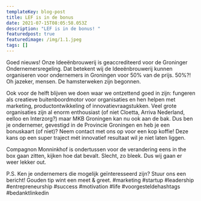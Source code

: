 ```yaml
---
templateKey: blog-post
title: LEF is in de bonus
date: 2021-07-15T08:05:58.053Z
description: "LEF is in de bonus! "
featuredpost: true
featuredimage: /img/1.1.jpeg
tags: []
---
```

Goed nieuws! Onze Ideeënbrouwerij is geaccrediteerd voor de Groninger Ondernemersregeling. Dat betekent wij de Ideeënbrouwerij kunnen organiseren voor ondernemers in Groningen voor 50% van de prijs. 50%?! Oh jazeker, mensen. De hamsterweken zijn begonnen.

Ook voor de helft blijven we doen waar we ontzettend goed in zijn: fungeren als creatieve buitenboordmotor voor organisaties en hen helpen met marketing, productontwikkeling of innovatievraagstukken. Veel grote organisaties zijn al enorm enthousiast (of niet Cloetta, Arriva Nederland, eelloo en Interzorg?) maar MKB Groningen kan nu ook aan de bak. Dus ben je ondernemer, gevestigd in de Provincie Groningen en heb je een bonuskaart (of niet)? Neem contact met ons op voor een kop koffie! Deze kans op een super traject mét innovatief resultaat wil je niet laten liggen.

Compagnon Monninkhof is ondertussen voor de verandering eens in the box gaan zitten, kijken hoe dat bevalt. Slecht, zo bleek. Dus wij gaan er weer lekker out.

P.S. Ken je ondernemers die mogelijk geïnteresseerd zijn? Stuur ons een bericht! Gouden tip wint een meet & greet. #marketing #startup #leadership #entrepreneurship #success #motivation #life #voorgesteldehashtags #bedanktlinkedin